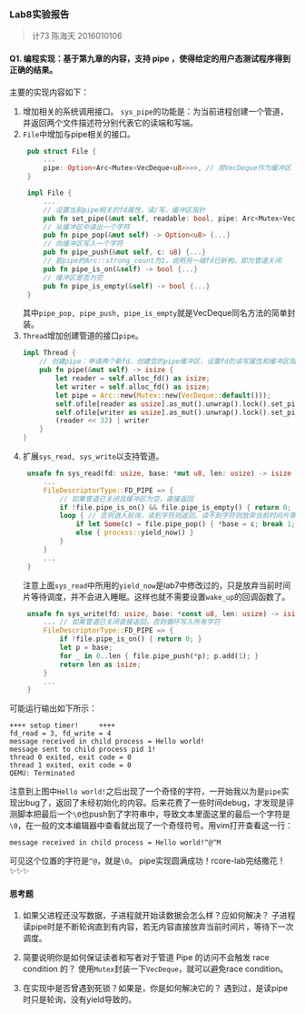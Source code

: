 ### Lab8实验报告
> 计73 陈海天 2016010106

#### Q1. 编程实现：基于第九章的内容，支持 pipe ，使得给定的用户态测试程序得到正确的结果。
主要的实现内容如下：
1. 增加相关的系统调用接口。
   `sys_pipe`的功能是：为当前进程创建一个管道，并返回两个文件描述符分别代表它的读端和写端。
2. `File`中增加与pipe相关的接口。
   ```rust
    pub struct File {
        ...
        pipe: Option<Arc<Mutex<VecDeque<u8>>>>, // 用VecDeque作为缓冲区
    }

    impl File {
        ...
        // 设置当前pipe相关的fd属性，读/写，缓冲区指针
        pub fn set_pipe(&mut self, readable: bool, pipe: Arc<Mutex<VecDeque<u8>>>) {...}
        // 从缓冲区中读出一个字符
        pub fn pipe_pop(&mut self) -> Option<u8> {...}
        // 向缓冲区写入一个字符
        pub fn pipe_push(&mut self, c: u8) {...}
        // 若pipe的Arc::strong_count为1，说明另一端fd已析构，即为管道关闭
        pub fn pipe_is_on(&self) -> bool {...}
        // 缓冲区是否为空
        pub fn pipe_is_empty(&self) -> bool {...}
    }
   ```
   其中`pipe_pop, pipe_push, pipe_is_empty`就是VecDeque同名方法的简单封装。
3. `Thread`增加创建管道的接口`pipe`。
   ```rust
   impl Thread {
       // 创建pipe：申请两个新fd，创建空的pipe缓冲区，设置fd的读写属性和缓冲区指针
       pub fn pipe(&mut self) -> isize {
           let reader = self.alloc_fd() as isize;
           let writer = self.alloc_fd() as isize;
           let pipe = Arc::new(Mutex::new(VecDeque::default()));
           self.ofile[reader as usize].as_mut().unwrap().lock().set_pipe(true, pipe.clone());
           self.ofile[writer as usize].as_mut().unwrap().lock().set_pipe(false, pipe);
           (reader << 32) | writer
       }
   }
   ```
4. 扩展`sys_read, sys_write`以支持管道。
   ```rust
    unsafe fn sys_read(fd: usize, base: *mut u8, len: usize) -> isize {
        ...
        FileDescriptorType::FD_PIPE => {
            // 如果管道已关闭且缓冲区为空，直接返回
            if !file.pipe_is_on() && file.pipe_is_empty() { return 0; }
            loop { // 否则进入轮询，读到字符则返回，读不到字符则放弃当前时间片等待调度
                if let Some(c) = file.pipe_pop() { *base = c; break 1; }
                else { process::yield_now() }
            }
        }
        ...
    }
   ```
   注意上面`sys_read`中所用的`yield_now`是lab7中修改过的，只是放弃当前时间片等待调度，并不会进入睡眠。这样也就不需要设置`wake_up`的回调函数了。
   ```rust
    unsafe fn sys_write(fd: usize, base: *const u8, len: usize) -> isize {
        ... // 如果管道已关闭直接返回，否则循环写入所有字符
        FileDescriptorType::FD_PIPE => {
            if !file.pipe_is_on() { return 0; }
            let p = base;
            for _ in 0..len { file.pipe_push(*p); p.add(1); }
            return len as isize;
        }
        ...
    }
   ```


可能运行输出如下所示：
```
++++ setup timer!     ++++
fd_read = 3, fd_write = 4
message received in child process = Hello world! 
message sent to child process pid 1!
thread 0 exited, exit code = 0
thread 1 exited, exit code = 0
QEMU: Terminated
```
注意到上图中`Hello world!`之后出现了一个奇怪的字符，一开始我以为是`pipe`实现出bug了，返回了未经初始化的内容。后来花费了一些时间debug，才发现是评测脚本把最后一个`\0`也push到了字符串中，导致文本里面这里的最后一个字符是`\0`，在一般的文本编辑器中查看就出现了一个奇怪符号。用vim打开查看这一行：
```
message received in child process = Hello world!^@^M
```
可见这个位置的字符是`^@`，就是`\0`。
pipe实现圆满成功！rcore-lab完结撒花！:sparkles::sparkles::sparkles:

#### 思考题
1. 如果父进程还没写数据，子进程就开始读数据会怎么样？应如何解决？
   子进程读pipe时是不断轮询直到有内容，若无内容直接放弃当前时间片，等待下一次调度。

2. 简要说明你是如何保证读者和写者对于管道 Pipe 的访问不会触发 race condition 的？
   使用`Mutex`封装一下`VecDeque`，就可以避免race condition。

3. 在实现中是否曾遇到死锁？如果是，你是如何解决它的？
   遇到过，是读pipe时只是轮询，没有yield导致的。
